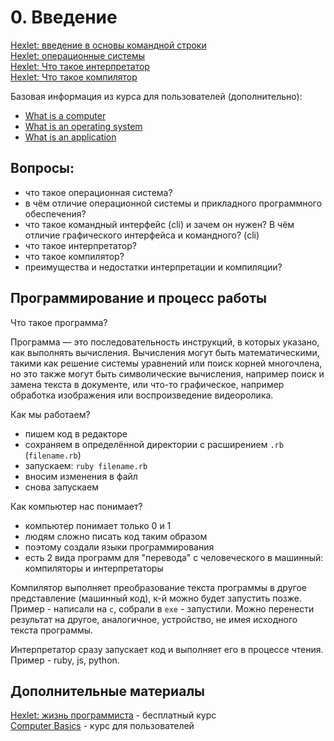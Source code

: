 # 0. Введение

[Hexlet: введение в основы командной строки](https://ru.hexlet.io/courses/cli-basics/lessons/intro/theory_unit)  
[Hexlet: операционные системы](https://ru.hexlet.io/courses/cli-basics/lessons/operating-systems/theory_unit)  
[Hexlet: Что такое интерпретатор](https://guides.hexlet.io/ru/interpreter/)  
[Hexlet: Что такое компилятор](https://guides.hexlet.io/ru/compiler/)

Базовая информация из курса для пользователей (дополнительно):

- [What is a computer](https://edu.gcfglobal.org/en/computerbasics/what-is-a-computer/1/)
- [What is an operating system](https://edu.gcfglobal.org/en/computerbasics/understanding-operating-systems/1/)
- [What is an application](https://edu.gcfglobal.org/en/computerbasics/understanding-applications/1/)

## Вопросы:

- что такое операционная система?
- в чём отличие операционной системы и прикладного программного обеспечения?
- что такое командный интерфейс (cli) и зачем он нужен? В чём отличие графического интерфейса и командного? (cli)
- что такое интерпретатор?
- что такое компилятор?
- преимущества и недостатки интерпретации и компиляции?

## Программирование и процесс работы

Что такое программа?

Программа — это последовательность инструкций, в которых указано, как выполнять вычисления. Вычисления могут быть математическими, такими как решение системы уравнений или поиск корней многочлена, но это также могут быть символические вычисления, например поиск и замена текста в документе, или что-то графическое, например обработка изображения или воспроизведение видеоролика.

Как мы работаем?
- пишем код в редакторе
- сохраняем в определённой директории с расширением `.rb` (`filename.rb`)
- запускаем: `ruby filename.rb`
- вносим изменения в файл
- снова запускаем

Как компьютер нас понимает?

- компьютер понимает только 0 и 1
- людям сложно писать код таким образом
- поэтому создали языки программирования
- есть 2 вида программ для "перевода" с человеческого в машинный: компиляторы и интерпретаторы

Компилятор выполняет преобразование текста программы в другое представление (машинный код), к-й можно будет запустить позже.
Пример - написали на `c`, собрали в `exe` - запустили. Можно перенести результат на другое, аналогичное, устройство, не имея исходного текста программы.

Интерпретатор сразу запускает код и выполняет его в процессе чтения. Пример - ruby, js, python.

## Дополнительные материалы

[Hexlet: жизнь программиста](https://ru.hexlet.io/courses/prog-life) - бесплатный курс  
[Computer Basics](https://edu.gcfglobal.org/en/computerbasics/) - курс для пользователей

